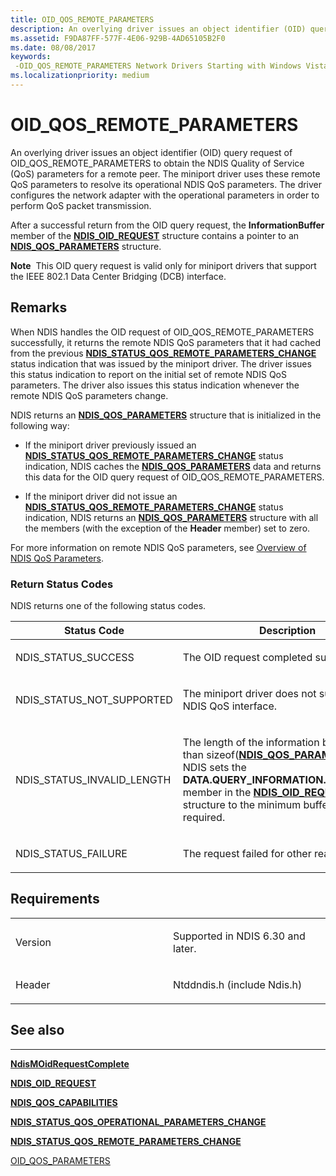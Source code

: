 ```yaml
---
title: OID_QOS_REMOTE_PARAMETERS
description: An overlying driver issues an object identifier (OID) query request of OID_QOS_REMOTE_PARAMETERS to obtain the NDIS Quality of Service (QoS) parameters for a remote peer.
ms.assetid: F9DA87FF-577F-4E06-929B-4AD65105B2F0
ms.date: 08/08/2017
keywords: 
 -OID_QOS_REMOTE_PARAMETERS Network Drivers Starting with Windows Vista
ms.localizationpriority: medium
---
```


# OID\_QOS\_REMOTE\_PARAMETERS


An overlying driver issues an object identifier (OID) query request of OID\_QOS\_REMOTE\_PARAMETERS to obtain the NDIS Quality of Service (QoS) parameters for a remote peer. The miniport driver uses these remote QoS parameters to resolve its operational NDIS QoS parameters. The driver configures the network adapter with the operational parameters in order to perform QoS packet transmission.

After a successful return from the OID query request, the **InformationBuffer** member of the [**NDIS\_OID\_REQUEST**](https://docs.microsoft.com/windows-hardware/drivers/ddi/ndis/ns-ndis-_ndis_oid_request) structure contains a pointer to an [**NDIS\_QOS\_PARAMETERS**](https://docs.microsoft.com/windows-hardware/drivers/ddi/ntddndis/ns-ntddndis-_ndis_qos_parameters) structure.

**Note**  This OID query request is valid only for miniport drivers that support the IEEE 802.1 Data Center Bridging (DCB) interface.

 

Remarks
-------

When NDIS handles the OID request of OID\_QOS\_REMOTE\_PARAMETERS successfully, it returns the remote NDIS QoS parameters that it had cached from the previous [**NDIS\_STATUS\_QOS\_REMOTE\_PARAMETERS\_CHANGE**](https://docs.microsoft.com/windows-hardware/drivers/network/ndis-status-qos-remote-parameters-change) status indication that was issued by the miniport driver. The driver issues this status indication to report on the initial set of remote NDIS QoS parameters. The driver also issues this status indication whenever the remote NDIS QoS parameters change.

NDIS returns an [**NDIS\_QOS\_PARAMETERS**](https://docs.microsoft.com/windows-hardware/drivers/ddi/ntddndis/ns-ntddndis-_ndis_qos_parameters) structure that is initialized in the following way:

-   If the miniport driver previously issued an [**NDIS\_STATUS\_QOS\_REMOTE\_PARAMETERS\_CHANGE**](https://docs.microsoft.com/windows-hardware/drivers/network/ndis-status-qos-remote-parameters-change) status indication, NDIS caches the [**NDIS\_QOS\_PARAMETERS**](https://docs.microsoft.com/windows-hardware/drivers/ddi/ntddndis/ns-ntddndis-_ndis_qos_parameters) data and returns this data for the OID query request of OID\_QOS\_REMOTE\_PARAMETERS.

-   If the miniport driver did not issue an [**NDIS\_STATUS\_QOS\_REMOTE\_PARAMETERS\_CHANGE**](https://docs.microsoft.com/windows-hardware/drivers/network/ndis-status-qos-remote-parameters-change) status indication, NDIS returns an [**NDIS\_QOS\_PARAMETERS**](https://docs.microsoft.com/windows-hardware/drivers/ddi/ntddndis/ns-ntddndis-_ndis_qos_parameters) structure with all the members (with the exception of the **Header** member) set to zero.

For more information on remote NDIS QoS parameters, see [Overview of NDIS QoS Parameters](https://docs.microsoft.com/windows-hardware/drivers/network/overview-of-ndis-qos-parameters).

### Return Status Codes

NDIS returns one of the following status codes.

<table>
<colgroup>
<col width="50%" />
<col width="50%" />
</colgroup>
<thead>
<tr class="header">
<th>Status Code</th>
<th>Description</th>
</tr>
</thead>
<tbody>
<tr class="odd">
<td><p>NDIS_STATUS_SUCCESS</p></td>
<td><p>The OID request completed successfully.</p></td>
</tr>
<tr class="even">
<td><p>NDIS_STATUS_NOT_SUPPORTED</p></td>
<td><p>The miniport driver does not support the NDIS QoS interface.</p></td>
</tr>
<tr class="odd">
<td><p>NDIS_STATUS_INVALID_LENGTH</p></td>
<td><p>The length of the information buffer is less than sizeof(<a href="https://docs.microsoft.com/windows-hardware/drivers/ddi/ntddndis/ns-ntddndis-_ndis_qos_parameters" data-raw-source="[&lt;strong&gt;NDIS_QOS_PARAMETERS&lt;/strong&gt;](https://docs.microsoft.com/windows-hardware/drivers/ddi/ntddndis/ns-ntddndis-_ndis_qos_parameters)"><strong>NDIS_QOS_PARAMETERS</strong></a>). NDIS sets the <strong>DATA.QUERY_INFORMATION.BytesNeeded</strong> member in the <a href="https://docs.microsoft.com/windows-hardware/drivers/ddi/ndis/ns-ndis-_ndis_oid_request" data-raw-source="[&lt;strong&gt;NDIS_OID_REQUEST&lt;/strong&gt;](https://docs.microsoft.com/windows-hardware/drivers/ddi/ndis/ns-ndis-_ndis_oid_request)"><strong>NDIS_OID_REQUEST</strong></a> structure to the minimum buffer size that is required.</p></td>
</tr>
<tr class="even">
<td><p>NDIS_STATUS_FAILURE</p></td>
<td><p>The request failed for other reasons.</p></td>
</tr>
</tbody>
</table>

 

Requirements
------------

<table>
<colgroup>
<col width="50%" />
<col width="50%" />
</colgroup>
<tbody>
<tr class="odd">
<td><p>Version</p></td>
<td><p>Supported in NDIS 6.30 and later.</p></td>
</tr>
<tr class="even">
<td><p>Header</p></td>
<td>Ntddndis.h (include Ndis.h)</td>
</tr>
</tbody>
</table>

## See also


****
[**NdisMOidRequestComplete**](https://docs.microsoft.com/windows-hardware/drivers/ddi/ndis/nf-ndis-ndismoidrequestcomplete)

[**NDIS\_OID\_REQUEST**](https://docs.microsoft.com/windows-hardware/drivers/ddi/ndis/ns-ndis-_ndis_oid_request)

[**NDIS\_QOS\_CAPABILITIES**](https://docs.microsoft.com/windows-hardware/drivers/ddi/ntddndis/ns-ntddndis-_ndis_qos_capabilities)

[**NDIS\_STATUS\_QOS\_OPERATIONAL\_PARAMETERS\_CHANGE**](https://docs.microsoft.com/windows-hardware/drivers/network/ndis-status-qos-operational-parameters-change)

[**NDIS\_STATUS\_QOS\_REMOTE\_PARAMETERS\_CHANGE**](https://docs.microsoft.com/windows-hardware/drivers/network/ndis-status-qos-remote-parameters-change)

[OID\_QOS\_PARAMETERS](oid-qos-parameters.md)

 

 




